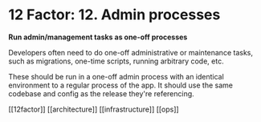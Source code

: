 # 12 Factor: 12. Admin processes
**Run admin/management tasks as one-off processes**

Developers often need to do one-off administrative or maintenance tasks, such as migrations, one-time scripts, running arbitrary code, etc.

These should be run in a one-off admin process with an identical environment to a regular process of the app. It should use the same codebase and config as the release they're referencing.

[[12factor]]
[[architecture]]
[[infrastructure]]
[[ops]]